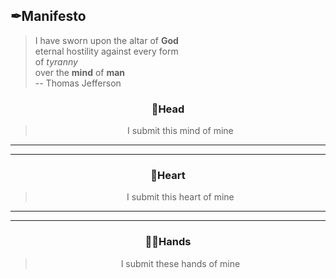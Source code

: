 ## ✒Manifesto

> I have sworn upon the altar of **God**<br>
> eternal hostility against every form<br>
> of _tyranny_<br>
> over the **mind** of **man**<br>
> -- Thomas Jefferson

<div align="center">
 <h3>🧠Head</h3>
 <blockquote>I submit this mind of mine</blockquote>
</div>

--- 
--- 

<div align="center">
 <h3>💜Heart</h3>
 <blockquote>I submit this heart of mine</blockquote>
</div>

--- 
--- 

<div align="center">
 <h3>🙏🏿Hands</h3> 
 <blockquote>I submit these hands of mine</blockquote>
</div>